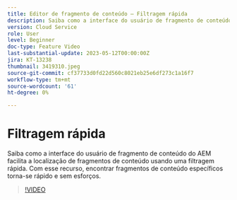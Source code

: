 ```yaml
---
title: Editor de fragmento de conteúdo — Filtragem rápida
description: Saiba como a interface do usuário de fragmento de conteúdo do AEM facilita a localização de fragmentos de conteúdo usando uma filtragem rápida. Com esse recurso, encontrar fragmentos de conteúdo específicos torna-se rápido e sem esforços.
version: Cloud Service
role: User
level: Beginner
doc-type: Feature Video
last-substantial-update: 2023-05-12T00:00:00Z
jira: KT-13238
thumbnail: 3419310.jpeg
source-git-commit: cf37733d0fd22d560c8021eb25e6df273c1a16f7
workflow-type: tm+mt
source-wordcount: '61'
ht-degree: 0%

---
```



# Filtragem rápida

Saiba como a interface do usuário de fragmento de conteúdo do AEM facilita a localização de fragmentos de conteúdo usando uma filtragem rápida. Com esse recurso, encontrar fragmentos de conteúdo específicos torna-se rápido e sem esforços.

>[!VIDEO](https://video.tv.adobe.com/v/3419310/?learn=on)
